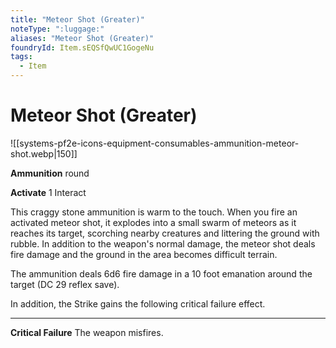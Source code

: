 ```yaml
---
title: "Meteor Shot (Greater)"
noteType: ":luggage:"
aliases: "Meteor Shot (Greater)"
foundryId: Item.sEQSfQwUC1GogeNu
tags:
  - Item
---
```


# Meteor Shot (Greater)
![[systems-pf2e-icons-equipment-consumables-ammunition-meteor-shot.webp|150]]

**Ammunition** round

**Activate** 1 Interact

This craggy stone ammunition is warm to the touch. When you fire an activated meteor shot, it explodes into a small swarm of meteors as it reaches its target, scorching nearby creatures and littering the ground with rubble. In addition to the weapon's normal damage, the meteor shot deals fire damage and the ground in the area becomes difficult terrain.

The ammunition deals 6d6 fire damage in a 10 foot emanation around the target (DC 29 reflex save).

In addition, the Strike gains the following critical failure effect.

* * *

**Critical Failure** The weapon misfires.
